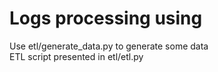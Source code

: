 # Logs processing using
 
Use etl/generate_data.py to generate some data<br>
ETL script presented in etl/etl.py
